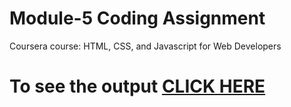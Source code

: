 
# Module-5 Coding Assignment

Coursera course: HTML, CSS, and Javascript for Web Developers

# To see the output [CLICK HERE](https://github.com/HypeAvratha/Coursera-HTML-CSS-and-JavaScript-for-Web-Developers/blob/main/Assignments/module-5/index.html)
